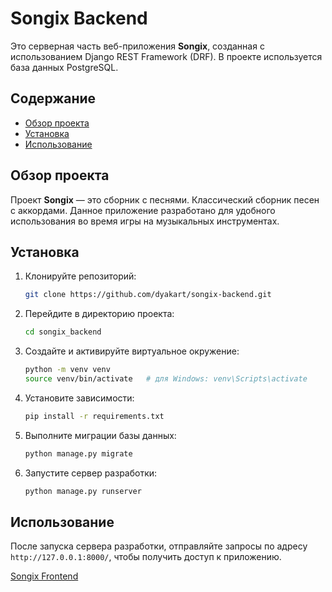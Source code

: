 # Songix Backend

Это серверная часть веб-приложения **Songix**, созданная с использованием Django REST Framework (DRF). В проекте используется база данных PostgreSQL.

## Содержание
- [Обзор проекта](#обзор-проекта)
- [Установка](#установка)
- [Использование](#использование)

## Обзор проекта
Проект **Songix** — это сборник с песнями. Классический сборник песен с аккордами. Данное приложение разработано для удобного использования во время игры на музыкальных инструментах.

## Установка
1. Клонируйте репозиторий:
   ```bash
   git clone https://github.com/dyakart/songix-backend.git
   ```
2. Перейдите в директорию проекта:
   ```bash
   cd songix_backend
   ```
3. Создайте и активируйте виртуальное окружение:
   ```bash
   python -m venv venv
   source venv/bin/activate   # для Windows: venv\Scripts\activate
   ```
4. Установите зависимости:
   ```bash
   pip install -r requirements.txt
   ```
5. Выполните миграции базы данных:
   ```bash
   python manage.py migrate
   ```
6. Запустите сервер разработки:
   ```bash
   python manage.py runserver
   ```

## Использование
После запуска сервера разработки, отправляйте запросы по адресу `http://127.0.0.1:8000/`, чтобы получить доступ к приложению.

[Songix Frontend](https://github.com/vladkrakhmalev/Songix)
